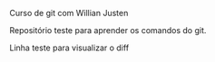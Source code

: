 Curso de git com Willian Justen

Repositório teste para aprender os comandos do git.

Linha teste para visualizar o diff
